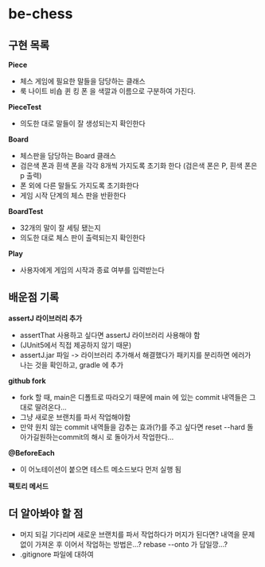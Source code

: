 # be-chess
## 구현 목록
**Piece**
- 체스 게임에 필요한 말들을 담당하는 클래스 
- 룩 나이트 비숍 퀸 킹 폰 을 색깔과 이름으로 구분하여 가진다. 

**PieceTest**
- 의도한 대로 말들이 잘 생성되는지 확인한다 

**Board**
- 체스판을 담당하는 Board 클래스
- 검은색 폰과 흰색 폰을 각각 8개씩 가지도록 초기화 한다 (검은색 폰은 P, 흰색 폰은 p 출력)
- 폰 외에 다른 말들도 가지도록 초기화한다
- 게임 시작 단계의 체스 판을 반환한다

**BoardTest**
- 32개의 말이 잘 세팅 됐는지
- 의도한 대로 체스 판이 출력되는지 확인한다 

**Play**
- 사용자에게 게임의 시작과 종료 여부를 입력받는다

## 배운점 기록
**assertJ 라이브러리 추가**
- assertThat 사용하고 싶다면 assertJ 라이브러리 사용해야 함
- (JUnit5에서 직접 제공하지 않기 때문)
- assertJ.jar 파일 -> 라이브러리 추가해서 해결했다가 패키지를 분리하면 에러가 나는 것을 확인하고, gradle 에 추가

**github fork**
- fork 할 때, main은 디폴트로 따라오기 때문에 main 에 있는 commit 내역들은 그대로 딸려온다...
- 그냥 새로운 브랜치를 파서 작업해야함 
- 만약 원치 않는 commit 내역들을 감추는 효과(?)를 주고 싶다면 reset --hard 돌아가길원하는commit의 해시 로 돌아가서 작업한다...

**@BeforeEach**
- 이 어노테이션이 붙으면 테스트 메소드보다 먼저 실행 됨 

**팩토리 메서드**

## 더 알아봐야 할 점
- 머지 되길 기다리며 새로운 브랜치를 파서 작업하다가 머지가 된다면? 내역을 문제 없이 가져온 후 이어서 작업하는 방법은...? rebase --onto 가 답일깡...?
- .gitignore 파일에 대하여 